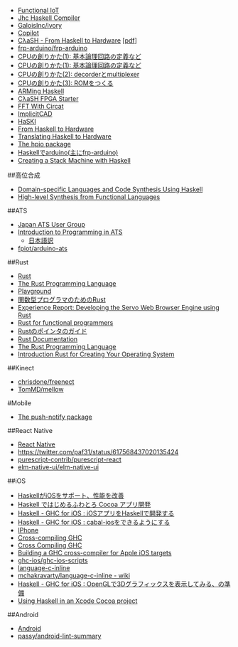 * [Functional IoT](http://fpiot.metasepi.org/)
* [Jhc Haskell Compiler](http://repetae.net/computer/jhc/)
* [GaloisInc/ivory](https://github.com/GaloisInc/ivory)
* [Copilot](http://leepike.github.io/Copilot/)
* [CλaSH - From Haskell to Hardware](http://www.clash-lang.org/) [[pdf](http://essay.utwente.nl/59482/1/scriptie_C_Baaij.pdf)]
* [frp-arduino/frp-arduino](https://github.com/frp-arduino/frp-arduino)
* [CPUの創りかた(1): 基本論理回路の定義など](http://eijian.hatenablog.com/entry/2015/12/13/140226)
* [CPUの創りかた(1): 基本論理回路の定義など](http://qiita.com/eijian/items/d721a146fa46e5877225)
* [CPUの創りかた(2): decorderとmultiplexer](http://qiita.com/eijian/items/6191feebae21ad10a5b1)
* [CPUの創りかた(3): ROMをつくる](http://qiita.com/eijian/items/1c5cbc1aa302ea7f0312)
* [ARMing Haskell](http://haskellembedded.github.io/posts/2015-12-15-arm.html)
* [CλaSH FPGA Starter](http://christiaanb.github.io/posts/clash-fpga-starter/)
* [FFT With Circat](http://begriffs.com/posts/2015-12-14-fft-with-circat.html)
* [ImplicitCAD](http://www.implicitcad.org/)
* [HaSKI](http://yager.io/HaSKI/HaSKI.html)
* [From Haskell to Hardware](http://begriffs.com/posts/2015-06-28-haskell-to-hardware.html)
* [Translating Haskell to Hardware](https://www.youtube.com/watch?v=k02mEtPfdaQ)
* [The hpio package](https://hackage.haskell.org/package/hpio)
* [Haskellでarduino(主にfrp-arduino)](http://qiita.com/eielh/items/f375e314faf87a59864c)
* [Creating a Stack Machine with Haskell](http://www.andrevdm.com/posts/2016-05-28-haskellStackVm.html)

##高位合成
* [Domain-specific Languages and Code Synthesis Using Haskell](http://queue.acm.org/detail.cfm?id=2617811)
* [High-level Synthesis from Functional Languages](http://www.cs.columbia.edu/~sedwards/presentations/2010-synchronics-functional.pdf)

##ATS
* [Japan ATS User Group](http://jats-ug.metasepi.org/)
* [Introduction to Programming in ATS](http://ats-lang.sourceforge.net/DOCUMENT/INT2PROGINATS/HTML/INT2PROGINATS-BOOK.html)
  * [日本語訳](http://jats-ug.metasepi.org/doc/ATS2/INT2PROGINATS/index.html)
* [fpiot/arduino-ats](https://github.com/fpiot/arduino-ats)

##Rust
* [Rust](http://www.rust-lang.org/)
* [The Rust Programming Language](https://doc.rust-lang.org/book/)
* [Playground](https://play.rust-lang.org/)
* [関数型プログラマのためのRust](http://postd.cc/rust-for-functional-programmers/)
* [Experience Report: Developing the Servo Web Browser Engine using Rust](http://arxiv.org/abs/1505.07383)
* [Rust for functional programmers](http://science.raphael.poss.name/rust-for-functional-programmers.html)
* [Rustのポインタのガイド](http://qiita.com/kondei/items/2ee292d863ea874d7691)
* [Rust Documentation](http://doc.rust-lang.org/stable/)
* [The Rust Programming Language](http://doc.rust-lang.org/stable/book/README.html)
* [Introduction Rust for Creating Your Operating System](http://qiita.com/mopp/items/9c816d58104752180207)

##Kinect
* [chrisdone/freenect](https://github.com/chrisdone/freenect)
* [TomMD/mellow](https://github.com/TomMD/mellow)

#Mobile
* [The push-notify package](https://hackage.haskell.org/package/push-notify)

##React Native
* [React Native](https://facebook.github.io/react-native/)
* <https://twitter.com/paf31/status/617568437020135424>
* [purescript-contrib/purescript-react](https://github.com/purescript-contrib/purescript-react)
* [elm-native-ui/elm-native-ui](https://github.com/elm-native-ui/elm-native-ui)

##iOS
* [HaskellがiOSをサポート、性能を改善](http://www.infoq.com/jp/news/2014/04/ghc-7-8-1)
* [Haskell ではじめるふわとろ Cocoa アプリ開発](http://konn-san.com/prog/haskell/haskell-introduction-to-cocoa.html)
* [Haskell - GHC for iOS : iOSアプリをHaskellで開発する](http://blog.euphonictech.com/entry/2015/01/26/210101)
* [Haskell - GHC for iOS : cabal-iosをできるようにする](http://blog.euphonictech.com/entry/2015/02/09/002144)
* [IPhone](https://wiki.haskell.org/IPhone)
* [Cross-compiling GHC](https://ghc.haskell.org/trac/ghc/wiki/Building/CrossCompiling)
* [Cross Compiling GHC](https://ghc.haskell.org/trac/ghc/wiki/CrossCompilation)
* [Building a GHC cross-compiler for Apple iOS targets](https://ghc.haskell.org/trac/ghc/wiki/Building/CrossCompiling/iOS)
* [ghc-ios/ghc-ios-scripts](https://github.com/ghc-ios/ghc-ios-scripts)
* [language-c-inline](https://hackage.haskell.org/package/language-c-inline)
* [mchakravarty/language-c-inline - wiki](https://github.com/mchakravarty/language-c-inline/wiki)
* [Haskell - GHC for iOS : OpenGLで3Dグラフィックスを表示してみる、の準備](http://blog.euphonictech.com/entry/2015/03/01/194126)
* [Using Haskell in an Xcode Cocoa project](https://wiki.haskell.org/Using_Haskell_in_an_Xcode_Cocoa_project)

##Android
* [Android](https://wiki.haskell.org/Android)
* [passy/android-lint-summary](https://github.com/passy/android-lint-summary)
